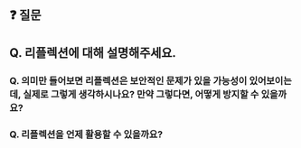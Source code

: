 ## ❓ 질문
## Q. 리플렉션에 대해 설명해주세요.
### Q. 의미만 들어보면 리플렉션은 보안적인 문제가 있을 가능성이 있어보이는데, 실제로 그렇게 생각하시나요? 만약 그렇다면, 어떻게 방지할 수 있을까요?
### Q. 리플렉션을 언제 활용할 수 있을까요? 
